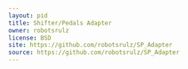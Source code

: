 ```yaml
---
layout: pid
title: Shifter/Pedals Adapter 
owner: robotsrulz
license: BSD
site: https://github.com/robotsrulz/SP_Adapter
source: https://github.com/robotsrulz/SP_Adapter
---
```

